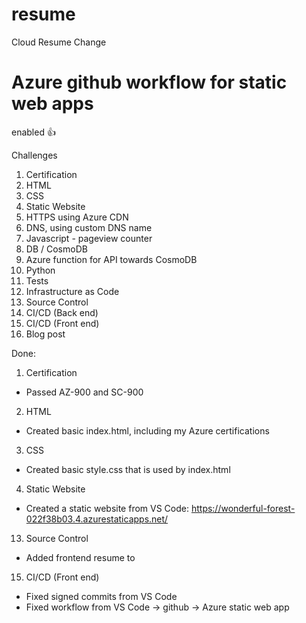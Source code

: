 # resume
Cloud Resume Change

# Azure github workflow for static web apps
enabled :+1:

Challenges
1. Certification
2. HTML
3. CSS
4. Static Website
5. HTTPS using Azure CDN
6. DNS, using custom DNS name
7. Javascript - pageview counter
8. DB / CosmoDB
9. Azure function for API towards CosmoDB
10. Python 
11. Tests
12. Infrastructure as Code
13. Source Control
14. CI/CD (Back end)
15. CI/CD (Front end)
16. Blog post

Done:
1. Certification
- Passed AZ-900 and SC-900
2. HTML
- Created basic index.html, including my Azure certifications
3. CSS
- Created basic style.css that is used by index.html
4. Static Website
- Created a static website from VS Code: https://wonderful-forest-022f38b03.4.azurestaticapps.net/

13. Source Control
- Added frontend resume to 
15. CI/CD (Front end)
- Fixed signed commits from VS Code
- Fixed workflow from VS Code -> github -> Azure static web app
